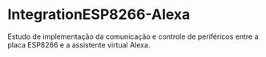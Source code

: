 # IntegrationESP8266-Alexa
Estudo de implementação da comunicação e controle de periféricos entre a placa ESP8266 e a assistente virtual Alexa.
